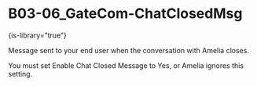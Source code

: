 # B03-06_GateCom-ChatClosedMsg

{is-library="true"}

<snippet id="B03-06_GateCom-ChatClosedMsg_snippet">



Message sent to your end user when the conversation with Amelia closes.

You must set Enable Chat Closed Message to Yes, or Amelia ignores this setting.


</snippet>